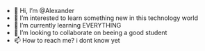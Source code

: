 - 👋 Hi, I’m @Alexander
- 👀 I’m interested to learn something new in this technology world
- 🌱 I’m currently learning EVERYTHING
- 💞️ I’m looking to collaborate on beeing a good student
- 📫 How to reach me? i dont know yet

<!---
Algesander/Algesander is a ✨ special ✨ repository because its `README.md` (this file) appears on your GitHub profile.
You can click the Preview link to take a look at your changes.
--->
